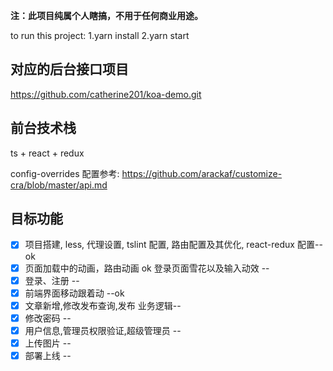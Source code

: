 **注：此项目纯属个人瞎搞，不用于任何商业用途。**

to run this project:
1.yarn install
2.yarn start

## 对应的后台接口项目

https://github.com/catherine201/koa-demo.git

## 前台技术栈

ts + react + redux

config-overrides 配置参考: https://github.com/arackaf/customize-cra/blob/master/api.md

## 目标功能

- [x] 项目搭建, less, 代理设置, tslint 配置, 路由配置及其优化, react-redux 配置-- ok
- [x] 页面加载中的动画，路由动画 ok 登录页面雪花以及输入动效 --
- [x] 登录、注册 --
- [x] 前端界面移动跟着动 --ok
- [x] 文章新增,修改发布查询,发布 业务逻辑--
- [x] 修改密码 --
- [x] 用户信息,管理员权限验证,超级管理员 --
- [x] 上传图片 --
- [x] 部署上线 --
